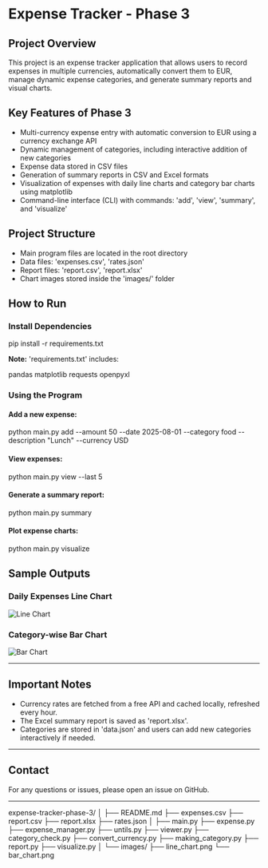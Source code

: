 # Expense Tracker - Phase 3

## Project Overview
This project is an expense tracker application that allows users to record expenses in multiple currencies, automatically convert them to EUR, manage dynamic expense categories, and generate summary reports and visual charts.

## Key Features of Phase 3
- Multi-currency expense entry with automatic conversion to EUR using a currency exchange API  
- Dynamic management of categories, including interactive addition of new categories  
- Expense data stored in CSV files  
- Generation of summary reports in CSV and Excel formats  
- Visualization of expenses with daily line charts and category bar charts using matplotlib  
- Command-line interface (CLI) with commands: 'add', 'view', 'summary', and 'visualize'

## Project Structure
- Main program files are located in the root directory  
- Data files: 'expenses.csv', 'rates.json'  
- Report files: 'report.csv', 'report.xlsx'  
- Chart images stored inside the 'images/' folder

## How to Run

### Install Dependencies


pip install -r requirements.txt


**Note:** 'requirements.txt' includes:

pandas
matplotlib
requests
openpyxl


### Using the Program

#### Add a new expense:


python main.py add --amount 50 --date 2025-08-01 --category food --description "Lunch" --currency USD


#### View expenses:


python main.py view --last 5


#### Generate a summary report:


python main.py summary


#### Plot expense charts:


python main.py visualize


## Sample Outputs

### Daily Expenses Line Chart

![Line Chart](images/line_chart.png)

### Category-wise Bar Chart

![Bar Chart](images/bar_chart.png)

---

## Important Notes

* Currency rates are fetched from a free API and cached locally, refreshed every hour.
* The Excel summary report is saved as 'report.xlsx'.
* Categories are stored in 'data.json' and users can add new categories interactively if needed.

---

## Contact

For any questions or issues, please open an issue on GitHub.

---

expense-tracker-phase-3/
│
├── README.md
├── expenses.csv
├── report.csv
├── report.xlsx
├── rates.json
│
├── main.py
├── expense.py
├── expense_manager.py
├── untils.py
├── viewer.py
├── category_check.py
├── convert_currency.py
├── making_category.py
├── report.py
├── visualize.py
│
└── images/
    ├── line_chart.png
    └── bar_chart.png

